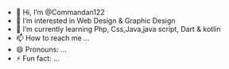 - 👋 Hi, I’m @Commandan122
- 👀 I’m interested in Web Design & Graphic Design
- 🌱 I’m currently learning Php, Css,Java,java script, Dart & kotlin
- 📫 How to reach me ...
- 😄 Pronouns: ...
- ⚡ Fun fact: ...

<!---
Commandan122/Commandan122 is a ✨ special ✨ repository because its `README.md` (this file) appears on your GitHub profile.
You can click the Preview link to take a look at your changes.
--->
